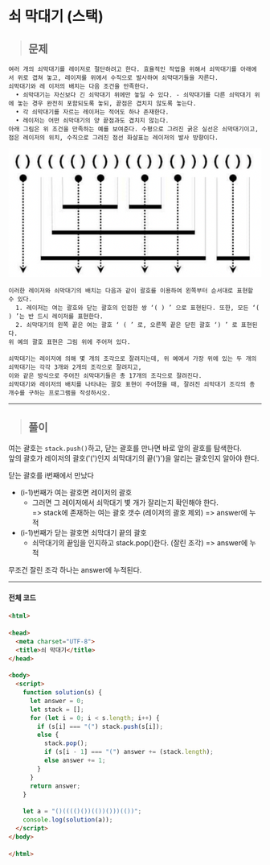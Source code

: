# 쇠 막대기 (스택)

> ## 문제

```
여러 개의 쇠막대기를 레이저로 절단하려고 한다. 효율적인 작업을 위해서 쇠막대기를 아래에 서 위로 겹쳐 놓고, 레이저를 위에서 수직으로 발사하여 쇠막대기들을 자른다. 
쇠막대기와 레 이저의 배치는 다음 조건을 만족한다.
  • 쇠막대기는 자신보다 긴 쇠막대기 위에만 놓일 수 있다. - 쇠막대기를 다른 쇠막대기 위에 놓는 경우 완전히 포함되도록 놓되, 끝점은 겹치지 않도록 놓는다.
  • 각 쇠막대기를 자르는 레이저는 적어도 하나 존재한다.
  • 레이저는 어떤 쇠막대기의 양 끝점과도 겹치지 않는다.
아래 그림은 위 조건을 만족하는 예를 보여준다. 수평으로 그려진 굵은 실선은 쇠막대기이고, 점은 레이저의 위치, 수직으로 그려진 점선 화살표는 레이저의 발사 방향이다.
```
![쇠막대기](../../../img/쇠막대기.png)
```
이러한 레이저와 쇠막대기의 배치는 다음과 같이 괄호를 이용하여 왼쪽부터 순서대로 표현할 수 있다.
  1. 레이저는 여는 괄호와 닫는 괄호의 인접한 쌍 ‘( ) ’ 으로 표현된다. 또한, 모든 ‘( ) ’는 반 드시 레이저를 표현한다.
  2. 쇠막대기의 왼쪽 끝은 여는 괄호 ‘ ( ’ 로, 오른쪽 끝은 닫힌 괄호 ‘) ’ 로 표현된다.
위 예의 괄호 표현은 그림 위에 주어져 있다.

쇠막대기는 레이저에 의해 몇 개의 조각으로 잘려지는데, 위 예에서 가장 위에 있는 두 개의 쇠막대기는 각각 3개와 2개의 조각으로 잘려지고, 
이와 같은 방식으로 주어진 쇠막대기들은 총 17개의 조각으로 잘려진다.
쇠막대기와 레이저의 배치를 나타내는 괄호 표현이 주어졌을 때, 잘려진 쇠막대기 조각의 총 개수를 구하는 프로그램을 작성하시오.
```
***

> ## 풀이

여는 괄호는 `stack.push()`하고, 닫는 괄호를 만나면 바로 앞의 괄호를 탐색한다.<br/>
앞의 괄호가 레이저의 괄호('(')인지 쇠막대기의 끝(')')을 알리는 괄호인지 알아야 한다.

닫는 괄호를 i번째에서 만났다
- (i-1)번째가 여는 괄호면 레이저의 괄호
    - 그러면 그 레이저에서 쇠막대기 볓 개가 잘리는지 확인해야 한다.<br/>
      => stack에 존재하는 여는 괄호 갯수 (레이저의 괄호 제외) => answer에 누적
- (i-1)번째가 닫는 괄호면 쇠막대기 끝의 괄호
    - 쇠막대기의 끝임을 인지하고 stack.pop()한다. (잘린 조각) => answer에 누적

무조건 잘린 조각 하나는 answer에 누적된다.
***

#### 전체 코드
```html
<html>

<head>
  <meta charset="UTF-8">
  <title>쇠 막대기</title>
</head>

<body>
  <script>
    function solution(s) {
      let answer = 0;
      let stack = [];
      for (let i = 0; i < s.length; i++) {
        if (s[i] === "(") stack.push(s[i]);
        else {
          stack.pop();
          if (s[i - 1] === "(") answer += (stack.length);
          else answer += 1;
        }
      }
      return answer;
    }

    let a = "()(((()())(())()))(())";
    console.log(solution(a));
  </script>
</body>

</html>
```